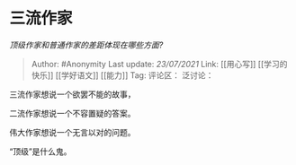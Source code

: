 # 三流作家
*顶级作家和普通作家的差距体现在哪些方面?*

> Author: #Anonymity
> Last update: *23/07/2021*
> Link: [[用心写]] [[学习的快乐]] [[学好语文]] [[能力]]
> Tag:
> 评论区：
> 泛讨论：

三流作家想说一个欲罢不能的故事，

二流作家想说一个不容置疑的答案。

伟大作家想说一个无言以对的问题。

“顶级”是什么鬼。
